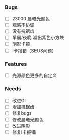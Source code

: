 ### Bugs

* [ ] 23000 晨曦光颜色
* [ ] 观感不协调
* [ ] 没有抗锯齿
* [ ] 早晨/夜晚 溢出紫色小方块
* [ ] 阴影卡顿
* [ ] I卡报错（SEUS问题）

### Features

* [ ] 光源颜色更多的自定义

### Needs

* [ ] 改进GI
* [ ] 增加抗锯齿
* [ ] 修复bugs
* [ ] 修改晨曦光颜色
* [ ] 改进阴影
* [ ] 修复I卡报错
